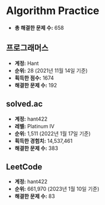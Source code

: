 # Algorithm Practice

- **총 해결한 문제 수:** 658

## 프로그래머스

- **계정:** Hant
- **순위:** 28 (2021년 11월 14일 기준)
- **획득한 점수:** 1674
- **해결한 문제 수:** 192

## solved.ac

- **계정:** hant422
- **레벨:** Platinum IV
- **순위:** 1,511 (2022년 1월 17일 기준)
- **획득한 경험치:** 14,537,461
- **해결한 문제 수:** 383

## LeetCode

- **계정:** hant422
- **순위:** 661,970 (2023년 1월 10일 기준)
- **해결한 문제 수:** 83
